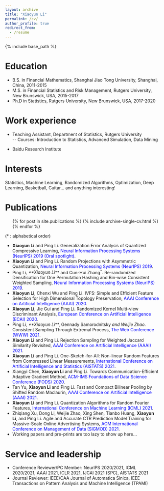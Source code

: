```yaml
---
layout: archive
title: "Xiaoyun Li"
permalink: /cv/
author_profile: true
redirect_from:
  - /resume
---
```


{% include base_path %}

Education
======
* B.S. in Financial Mathematics, Shanghai Jiao Tong University, Shanghai, China, 2011-2015
* M.S. in Financial Statistics and Risk Management, Rutgers University, New Brunswick, USA, 2015-2017
* Ph.D in Statistics, Rutgers University, New Brunswick, USA, 2017-2020

Work experience
======
* Teaching Assistant, Department of Statistics, Rutgers University\
   -- Courses: Introduction to Statistics, Advanced Simulation, Data Mining

* Baidu Research Institute

Interests
======
Statistics, Machine Learning, Randomized Algorithms, Optimization, Deep Learning, Basketball, Guitar... and anything interesting!

Publications
======
  <ul>{% for post in site.publications %}
    {% include archive-single-cv.html %}
  {% endfor %}</ul>
  
(* : alphabetical order)

* **Xiaoyun Li** and Ping Li. Generalization Error Analysis of Quantized Compressive Learning, <span style="color:blue">Neural Information Processing Systems (NeurIPS) 2019 (Oral spotlight)</span>.
* **Xiaoyun Li** and Ping Li. Random Projections with Asymmetric Quantization, <span style="color:blue">Neural Information Processing Systems (NeurIPS) 2019</span>.
* Ping Li<sup>*</sup>, **Xiaoyun Li<sup>*</sup>** and Cun-Hui Zhang<sup>*</sup>. Re-randomized Densification for One Permutation Hashing and Bin-wise Consistent Weighted Sampling, <span style="color:blue">Neural Information Processing Systems (NeurIPS) 2019</span>.
* **Xiaoyun Li**, Chenxi Wu and Ping Li. IVFS: Simple and Efficient Feature Selection for High Dimensional Topology Preservation, <span style="color:blue">AAAI Conference on Artificial Intelligence (AAAI) 2020</span>.
* **Xiaoyun Li**, Jie Gui and Ping Li. Randomized Kernel Multi-view Discriminant Analysis, <span style="color:blue">European Conference on Artificial Intelligence (ECAI) 2020</span>.
* Ping Li<sup>*</sup>, **Xiaoyun Li<sup>*</sup>**, Gennady Samorodnitsky<sup>*</sup> and Weijie Zhao<sup>*</sup>. Consistent Sampling Through Extremal Process, <span style="color:blue">The Web Conference (WWW) 2021</span>.
* **Xiaoyun Li** and Ping Li. Rejection Sampling for Weighted Jaccard Similarity Revisited, <span style="color:blue">AAAI Conference on Artificial Intelligence (AAAI) 2021</span>.
* **Xiaoyun Li** and Ping Li. One-Sketch-for-All: Non-linear Random Features from Compressed Linear Measurements, <span style="color:blue">International Conference on Artificial Intelligence and Statistics (AISTATS) 2021</span>.
* Xiangyi Chen, **Xiaoyun Li** and Ping Li. Towards Communication-Efficient Adaptive Gradient Method, <span style="color:blue">ACM-IMS Foundations of Data Science Conference (FODS) 2020</span>.
* Tan Yu, **Xiaoyun Li** and Ping Li. Fast and Compact Bilinear Pooling by Shifted Random Maclaurin, <span style="color:blue">AAAI Conference on Artificial Intelligence (AAAI) 2021</span>.
* **Xiaoyun Li** and Ping Li. Quantization Algorithms for Random Fourier Features, <span style="color:blue">International Conference on Machine Learning (ICML) 2021</span>.
* Zhiqiang Xu, Dong Li, Weijie Zhao, Xing Shen, Tianbo Huang, **Xiaoyun Li**, and Ping Li. Agile and Accurate CTR Prediction Model Training for Massive-Scale Online Advertising Systems, <span style="color:blue">ACM International Conference on Management of Data (SIGMOD) 2021</span>.
* Working papers and pre-prints are too lazy to show up here...

Service and leadership
======
* Conference Reviewer/PC Member: NeurIPS 2020/2021, ICML 2020/2021, AAAI 2021, ICLR 2021, IJCAI 2021 (SPC), AISTATS 2021
* Journal Reviewer: IEEE/CAA Journal of Automatica Sinica, IEEE Transactions on Pattern Analysis and Machine Intelligence (TPAMI)

